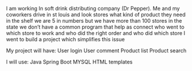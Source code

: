 I am working In soft drink distributing company (Dr Pepper). 
Me and my coworkers drive in st louis and look stores what kind of product they need
in the shelf we are 5 in numbers but we have more than 100 stores in the state 
we don’t have a common program that help as connect who went to which store to 
work and who did the right order and who did which store  I went to build a project which simplifies this issue 

My project will have:
 User login 
User comment 
Product list
Product search

I will use:
Java 
Spring Boot
MYSQL
HTML
templates
